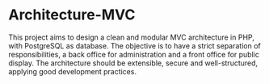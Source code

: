 # Architecture-MVC
This project aims to design a clean and modular MVC architecture in PHP, with PostgreSQL as database. The objective is to have a strict separation of responsibilities, a back office for administration and a front office for public display. The architecture should be extensible, secure and well-structured, applying good development practices.
